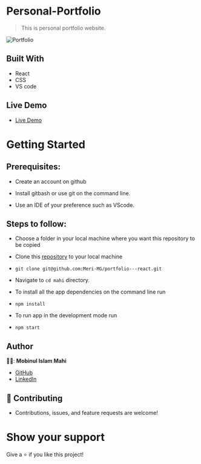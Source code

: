 # Personal-Portfolio
> This is personal portfolio website.

![Portfolio](https://i.postimg.cc/JnzQwpSb/Screenshot-3.png)

## Built With

- React
- CSS
- VS code

## Live Demo

- [Live Demo](https://mahi-lac.vercel.app)


# Getting Started
## Prerequisites:


- Create an account on github

- Install gitbash or use git on the command line.

- Use an IDE of your preference such as VScode.

## Steps to follow:

- Choose a folder in your local machine where you want this repository to be copied

- Clone this [repository](https://github.com/mobinulislam143/mahi) to your local machine 
- ```
  git clone git@github.com:Meri-MG/portfolio---react.git
  ```

- Navigate to `cd mahi`  directory.

- To install all the app dependencies on the command line run
- ```
  npm install
  ``` 
- To run app in the development mode run 
- ```
  npm start
  ```


## Author

👷‍♂️: **Mobinul Islam Mahi**

- [GitHub](https://github.com/mobinulislam143)
- [LinkedIn](https://www.linkedin.com/in/mobinulislam143/)

## 🤝 Contributing
- Contributions, issues, and feature requests are welcome!

# Show your support
Give a ⭐ if you like this project!

